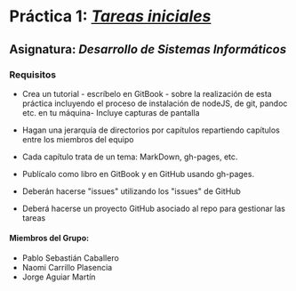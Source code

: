 # Práctica 1: [_Tareas iniciales_](SUMMARY.md)

## Asignatura: _Desarrollo de Sistemas Informáticos_


### Requisitos
     
* Crea un tutorial - escríbelo en GitBook - sobre la realización de esta práctica incluyendo el proceso de instalación de nodeJS, de git, pandoc etc. en tu máquina- Incluye capturas de pantalla

* Hagan una jerarquía de directorios por capítulos repartiendo capítulos entre los miembros del equipo

* Cada capítulo trata de un tema: MarkDown, gh-pages, etc.

* Publícalo como libro en GitBook y en GitHub usando gh-pages.

* Deberán hacerse "issues" utilizando los "issues" de GitHub

* Deberá hacerse un proyecto GitHub asociado al repo para gestionar las tareas


#### Miembros del Grupo:
* Pablo Sebastián Caballero
* Naomi Carrillo Plasencia
* Jorge Aguiar Martín